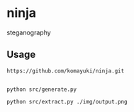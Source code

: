 # ninja
steganography

## Usage
```
https://github.com/komayuki/ninja.git   


python src/generate.py

python src/extract.py ./img/output.png

```
